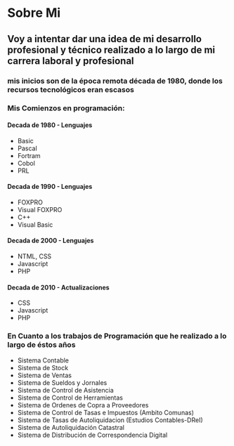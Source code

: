 # Sobre Mi
## Voy a intentar dar una idea de mi desarrollo profesional y técnico realizado a lo largo de mi carrera laboral y profesional
### mis inicios son de la época remota década de 1980, donde los recursos tecnológicos eran escasos 
### Mis Comienzos en programación:
####  Decada de 1980 - Lenguajes
* Basic
* Pascal
* Fortram
* Cobol
* PRL
#### Decada de 1990 - Lenguajes
* FOXPRO
* Visual FOXPRO
* C++
* Visual Basic
#### Decada de 2000 - Lenguajes
* NTML, CSS
* Javascript
* PHP
#### Decada de 2010 - Actualizaciones
* CSS
* Javascript
* PHP

### En Cuanto a los trabajos de Programación que he realizado a lo largo de éstos años
* Sistema Contable
* Sistema de Stock
* Sistema de Ventas
* Sistema de Sueldos y Jornales
* Sistema de Control de Asistencia
* Sistema de Control de Herramientas
* Sistema de Ordenes de Copra a Proveedores
* Sistema de Control de Tasas e Impuestos (Ambito Comunas)
* Sistema de Tasas de Autoliquidacion (Estudios Contables-DReI)
* Sistema de Autoliquidación Catastral
* Sistema de Distribución de Correspondencia Digital
